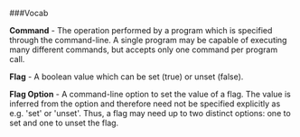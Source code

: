 ###Vocab

**Command** - The operation performed by a program which is specified through the command-line. A single program may be capable of executing many different commands, but accepts only one command per program call.


**Flag** - A boolean value which can be set (true) or unset (false).


**Flag Option** - A command-line option to set the value of a flag. The value is inferred from the option and therefore need not be specified explicitly as e.g. 'set' or 'unset'. Thus, a flag may need up to two distinct options: one to set and one to unset the flag.

